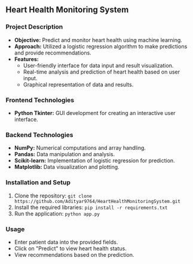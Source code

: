 
## Heart Health Monitoring System

### Project Description
- **Objective:** Predict and monitor heart health using machine learning.
- **Approach:** Utilized a logistic regression algorithm to make predictions and provide recommendations.
- **Features:**
  - User-friendly interface for data input and result visualization.
  - Real-time analysis and prediction of heart health based on user input.
  - Graphical representation of data and results.

### Frontend Technologies
- **Python Tkinter:** GUI development for creating an interactive user interface.

### Backend Technologies
- **NumPy:** Numerical computations and array handling.
- **Pandas:** Data manipulation and analysis.
- **Scikit-learn:** Implementation of logistic regression for prediction.
- **Matplotlib:** Data visualization and plotting.

### Installation and Setup
1. Clone the repository: `git clone https://github.com/Adityar9764/HeartHealthMonitoringSystem.git`
2. Install the required libraries: `pip install -r requirements.txt`
3. Run the application: `python app.py`

### Usage
- Enter patient data into the provided fields.
- Click on "Predict" to view heart health status.
- View recommendations based on the prediction.
